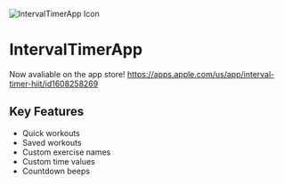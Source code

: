 ![IntervalTimerApp Icon](https://is1-ssl.mzstatic.com/image/thumb/Purple116/v4/ea/ea/46/eaea4683-d3ff-69f2-bc4c-c6da5d422d11/AppIcon-0-1x_U007emarketing-0-7-0-85-220.png/230x0w.webp)
# IntervalTimerApp
Now avaliable on the app store! https://apps.apple.com/us/app/interval-timer-hiit/id1608258269

## Key Features
+ Quick workouts
+ Saved workouts
+ Custom exercise names
+ Custom time values
+ Countdown beeps
